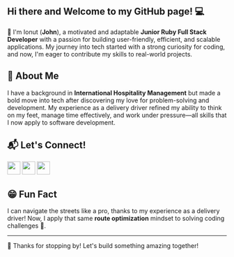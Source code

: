 ## Hi there and Welcome to my GitHub page! 💻
 👋 I'm Ionut (**John**), a motivated and adaptable **Junior Ruby Full Stack Developer** with a passion for building user-friendly, efficient, and scalable applications. My journey into tech started with a strong curiosity for coding, and now, I'm eager to contribute my skills to real-world projects.  

 ## 📖 About Me  
I have a background in **International Hospitality Management** but made a bold move into tech after discovering my love for problem-solving and development. My experience as a delivery driver refined my ability to think on my feet, manage time effectively, and work under pressure—all skills that I now apply to software development. 

## 📬 Let's Connect! 
[<img src="https://img.shields.io/badge/LinkedIn-%23007fff" width="auto" height="30" style="max-width: 100%;">](https://www.linkedin.com/in/ionut-miron/)  [<img src="https://img.shields.io/badge/freeCodeCamp-black" width="auto" height="30" style="max-width: 100%;">](https://www.freecodecamp.org/John07mrn) [<img src="https://img.shields.io/badge/Resume-important" width="auto" height="30" style="max-width: 100%;">](https://www.canva.com/design/DAGaAw7YXJA/NDGW1aw-TZ6PxcBQqmEFnQ/view?utm_content=DAGaAw7YXJA&utm_campaign=designshare&utm_medium=link2&utm_source=uniquelinks&utlId=he26283acb3)

## 😁 Fun Fact  
I can navigate the streets like a pro, thanks to my experience as a delivery driver! Now, I apply that same **route optimization** mindset to solving coding challenges 🚀.  

---

🔹 Thanks for stopping by! Let's build something amazing together! 



 

<!--
**John07mrn/John07mrn** is a ✨ _special_ ✨ repository because its `README.md` (this file) appears on your GitHub profile.

Here are some ideas to get you started:

- 🔭 I’m currently working on ...
- 🌱 I’m currently learning ...
- 👯 I’m looking to collaborate on ...
- 🤔 I’m looking for help with ...
- 💬 Ask me about ...
- 📫 How to reach me: ...
- 😄 Pronouns: ...
- ⚡ Fun fact: ...
-->
